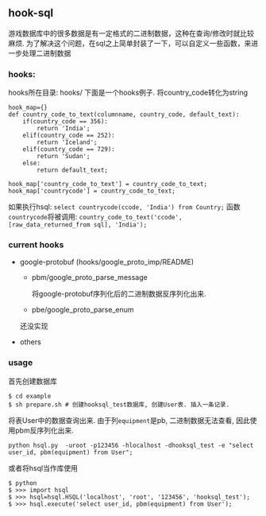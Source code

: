 ## hook-sql

游戏数据库中的很多数据是有一定格式的二进制数据，这种在查询/修改时就比较麻烦. 为了解决这个问题，在sql之上简单封装了一下，可以自定义一些函数，来进一步处理二进制数据

### hooks:

  hooks所在目录: hooks/
 下面是一个hooks例子. 将country_code转化为string

	hook_map={}
	def country_code_to_text(columnname, country_code, default_text):
		if(country_code == 356):
			return 'India';
		elif(country_code == 252):
			return 'Iceland';
		elif(country_code == 729):
			return 'Sudan';
		else:
			return default_text;

	hook_map['country_code_to_text'] = country_code_to_text;
	hook_map['countrycode'] = country_code_to_text;

  如果执行hsql: ```select countrycode(ccode, 'India') from Country;```
  函数```countrycode```将被调用: ```country_code_to_text('ccode', [raw_data_returned_from sql], 'India');```


### current hooks
  * google-protobuf (hooks/google_proto_imp/README)

    + pbm/google_proto_parse_message

      将google-protobuf序列化后的二进制数据反序列化出来.

    + pbe/google_proto_parse_enum

     还没实现

  * others

### usage
  首先创建数据库

	$ cd example
	$ sh prepare.sh # 创建hooksql_test数据库, 创建User表. 插入一条记录.

  将表User中的数据查询出来. 由于列`equipment`是pb, 二进制数据无法查看, 因此使用pbm反序列化出来.

	python hsql.py  -uroot -p123456 -hlocalhost -dhooksql_test -e "select user_id, pbm(equipment) from User";


 或者将hsql当作库使用

	$ python
	$ >>> import hsql
	$ >>> hsql=hsql.HSQL('localhost', 'root', '123456', 'hooksql_test');
	$ >>> hsql.execute('select user_id, pbm(equipment) from User');



